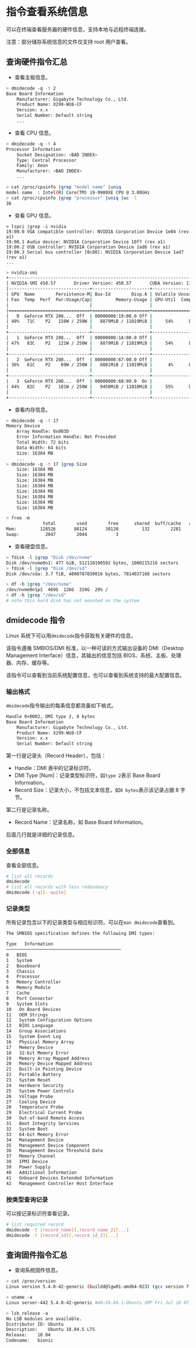 # 指令查看系统信息

可以在终端查看服务器的硬件信息，支持本地与远程终端连接。

注意：部分储存系统信息的文件仅支持 root 用户查看。

## 查询硬件指令汇总

-   查看主板信息。

```bash
> dmidecode -q -t 2
Base Board Information
	Manufacturer: Gigabyte Technology Co., Ltd.
	Product Name: X299-WU8-CF
	Version: x.x
	Serial Number: Default string
	...
```

-   查看 CPU 信息。

```bash
> dmidecode -q -t 4
Processor Information
	Socket Designation: <BAD INDEX>
	Type: Central Processor
	Family: Xeon
	Manufacturer: <BAD INDEX>
	...
```

```bash
> cat /proc/cpuinfo |grep "model name" |uniq
model name	: Intel(R) Core(TM) i9-9980XE CPU @ 3.00GHz
> cat /proc/cpuinfo |grep "processor" |uniq |wc -l
36
```

-   查看 GPU 信息。

```
> lspci |grep -i nvidia
19:00.0 VGA compatible controller: NVIDIA Corporation Device 1e04 (rev a1)
19:00.1 Audio device: NVIDIA Corporation Device 10f7 (rev a1)
19:00.2 USB controller: NVIDIA Corporation Device 1ad6 (rev a1)
19:00.3 Serial bus controller [0c80]: NVIDIA Corporation Device 1ad7 (rev a1)
...
```

```bash
> nvidia-smi
+-----------------------------------------------------------------------------+
| NVIDIA-SMI 450.57       Driver Version: 450.57       CUDA Version: 11.0     |
|-------------------------------+----------------------+----------------------+
| GPU  Name        Persistence-M| Bus-Id        Disp.A | Volatile Uncorr. ECC |
| Fan  Temp  Perf  Pwr:Usage/Cap|         Memory-Usage | GPU-Util  Compute M. |
|                               |                      |               MIG M. |
|===============================+======================+======================|
|   0  GeForce RTX 208...  Off  | 00000000:19:00.0 Off |                  N/A |
| 40%   71C    P2   158W / 250W |   8879MiB / 11019MiB |     54%      Default |
|                               |                      |                  N/A |
+-------------------------------+----------------------+----------------------+
|   1  GeForce RTX 208...  Off  | 00000000:1A:00.0 Off |                  N/A |
| 47%   83C    P2   121W / 250W |   8879MiB / 11019MiB |     54%      Default |
|                               |                      |                  N/A |
+-------------------------------+----------------------+----------------------+
|   2  GeForce RTX 208...  Off  | 00000000:67:00.0 Off |                  N/A |
| 36%   61C    P2    69W / 250W |   6081MiB / 11019MiB |      4%      Default |
|                               |                      |                  N/A |
+-------------------------------+----------------------+----------------------+
|   3  GeForce RTX 208...  Off  | 00000000:68:00.0  On |                  N/A |
| 44%   82C    P2   181W / 250W |   9450MiB / 11018MiB |     55%      Default |
|                               |                      |                  N/A |
+-------------------------------+----------------------+----------------------+
```

-   查看内存信息。

```bash
> dmidecode -q -t 17
Memory Device
	Array Handle: 0x003D
	Error Information Handle: Not Provided
	Total Width: 72 bits
	Data Width: 64 bits
	Size: 16384 MB
	...
> dmidecode -q -t 17 |grep Size
	Size: 16384 MB
	Size: 16384 MB
	Size: 16384 MB
	Size: 16384 MB
	Size: 16384 MB
	Size: 16384 MB
	Size: 16384 MB
	Size: 16384 MB
```

```bash
> free -m
              total        used        free      shared  buff/cache   available
Mem:         128526       88124       38120         132        2281       39136
Swap:          2047        2044           3
```

-   查看硬盘信息。

```bash
> fdisk -l |grep "Disk /dev/nvme"
Disk /dev/nvme0n1: 477 GiB, 512110190592 bytes, 1000215216 sectors
> fdisk -l |grep "Disk /dev/sd"
Disk /dev/sda: 3.7 TiB, 4000787030016 bytes, 7814037168 sectors
```

```bash
> df -h |grep "/dev/nvme"
/dev/nvme0n1p1  469G  126G  320G  29% /
> df -h |grep "/dev/sd"
# note this hard disk has not mounted on the system
```

## dmidecode 指令

Linux 系统下可以用`dmidecode`指令获取有关硬件的信息。

该指令遵循 SMBIOS/DMI 标准，以一种可读的方式输出设备的 DMI（Desktop Management Interface）信息，其输出的信息包括 BIOS、系统、主板、处理器、内存、缓存等。

该指令可以查看到当前系统配置信息，也可以查看到系统支持的最大配置信息。

### 输出格式

`dmidecode`指令输出的每条信息都具备如下格式。

```bash
Handle 0×0002, DMI type 2, 8 bytes
Base Board Information
	Manufacturer: Gigabyte Technology Co., Ltd.
	Product Name: X299-WU8-CF
	Version: x.x
	Serial Number: Default string
```

第一行是记录头（Record Header），包括：

-   Handle：DMI 表中的记录标识符。
-   DMI Type [Num]：记录类型标识符，如`type 2`表示 Base Board Information。
-   Record Size：记录大小，不包括文本信息，如`8 bytes`表示该记录占据 8 字节。

第二行是记录名称。

-   Record Name：记录名称，如 Base Board Information。

后面几行就是详细的记录信息。

### 全部信息

查看全部信息。

```bash
# list all records
dmidecode
# list all records with less redundancy
dmidecode [-q][--quite]
```

### 记录类型

所有记录包含以下的记录类型与相应标识符。可以在`man dmidecode`查看到。

```bash
The SMBIOS specification defines the following DMI types:

Type   Information
────────────────────────────────────────────
0   BIOS
1   System
2   Baseboard
3   Chassis
4   Processor
5   Memory Controller
6   Memory Module
7   Cache
8   Port Connector
9   System Slots
10   On Board Devices
11   OEM Strings
12   System Configuration Options
13   BIOS Language
14   Group Associations
15   System Event Log
16   Physical Memory Array
17   Memory Device
18   32-bit Memory Error
19   Memory Array Mapped Address
20   Memory Device Mapped Address
21   Built-in Pointing Device
22   Portable Battery
23   System Reset
24   Hardware Security
25   System Power Controls
26   Voltage Probe
27   Cooling Device
28   Temperature Probe
29   Electrical Current Probe
30   Out-of-band Remote Access
31   Boot Integrity Services
32   System Boot
33   64-bit Memory Error
34   Management Device
35   Management Device Component
36   Management Device Threshold Data
37   Memory Channel
38   IPMI Device
39   Power Supply
40   Additional Information
41   Onboard Devices Extended Information
42   Management Controller Host Interface
```

### 按类型查询记录

可以按记录标识符查看记录。

```bash
# list required record
dmidecode -t [record_name][,record_name_2][...]
dmidecode -t [record_id][,record_id_2][...]
```

## 查询固件指令汇总

-   查询系统固件信息。

```bash
> cat /proc/version
Linux version 5.4.0-42-generic (buildd@lgw01-amd64-023) (gcc version 7.5.0 (Ubuntu 7.5.0-3ubuntu1~18.04)) #46~18.04.1-Ubuntu SMP Fri Jul 10 07:21:24 UTC 2020
```

```bash
> uname -a
Linux server-442 5.4.0-42-generic #46~18.04.1-Ubuntu SMP Fri Jul 10 07:21:24 UTC 2020 x86_64 x86_64 x86_64 GNU/Linux
```

```bash
> lsb_release -a
No LSB modules are available.
Distributor ID:	Ubuntu
Description:	Ubuntu 18.04.5 LTS
Release:	18.04
Codename:	bionic
```
